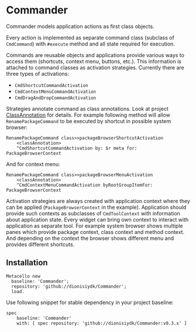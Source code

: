# Commander
Commander models application actions as first class objects\.

Every action is implemented as separate command class \(subclass of `CmdCommand`\) with `#execute` method and all state required for execution\.

Commands are reusable objects and applications provide various ways to access them (shortcuts, context menu, buttons, etc.)\.
This information is attached to command classes as activation strategies\. Currently there are three types of activations:

- `CmdShortcutCommandActivation`
- `CmdContextMenuCommandActivation`
- `CmdDragAndDropCommandActivation`

Strategies annotate command as class annotations. Look at project [ClassAnnotation](https://github.com/dionisiydk/ClassAnnotation) for details. For example following method will allow `RenamePackageCommand` to be executed by shortcut in possible system browser:
```Smalltalk
RenamePackageCommand class>>packageBrowserShortcutActivation
    <classAnnotation>
    ^CmdShortcutCommandActivation by: $r meta for: PackageBrowserContext
```
And for context menu:
```Smalltalk
RenamePackageCommand class>>packageBrowserMenuActivation
    <classAnnotation>
    ^CmdContextMenuCommandActivation byRootGroupItemFor: PackageBrowserContext
```
Activation strategies are always created with application context where they can be applied \(`PackageBrowserContext` in the example\)\.
Application should provide such contexts as subclasses of `CmdToolContext` with information about application state\.
Every widget can bring own context to interact with application as separate tool\.
For example system browser shows multiple panes which provide package context, class context and method context\.
And depending on the context the browser shows different menu and provides different shortcuts\.

## Installation
```Smalltalk
Metacello new
  baseline: 'Commander';
  repository: 'github://dionisiydk/Commander';
  load.
```
Use following snippet for stable dependency in your project baseline:
```Smalltalk
spec
    baseline: 'Commander'
    with: [ spec repository: 'github://dionisiydk/Commander:v0.3.x' ]
```

